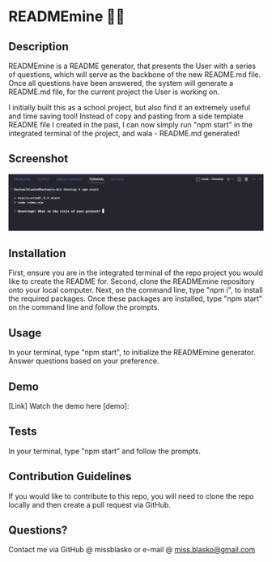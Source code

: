 # READMEmine ✍🏼

## Description
READMEmine is a README generator, that presents the User with a series of questions, which will serve as the backbone of the new README.md file. Once all questions have been answered, the system will generate a README.md file, for the current project the User is working on.

I initially built this as a school project, but also find it an extremely useful and time saving tool! Instead of copy and pasting from a side template README file I created in the past, I can now simply run "npm start" in the integrated terminal of the project, and wala - README.md generated!

## Screenshot
![ALT](/Develop/assets/SS-READEMEmine1.png)
## Installation
First, ensure you are in the integrated terminal of the repo project you would like to create the README for. Second, clone the READMEmine repository onto your local computer. Next, on the command line, type "npm i", to install the required packages. Once these packages are installed, type "npm start" on the command line and follow the prompts.

## Usage
In your terminal, type "npm start", to initialize the READMEmine generator. Answer questions based on your preference.
## Demo
[Link] Watch the demo here [demo]: 
## Tests
In your terminal, type "npm start" and follow the prompts.
## Contribution Guidelines
If you would like to contribute to this repo, you will need to clone the repo locally and then create a pull request via GitHub.
## Questions?
Contact me via GitHub @ missblasko or e-mail @ miss.blasko@gmail.com
